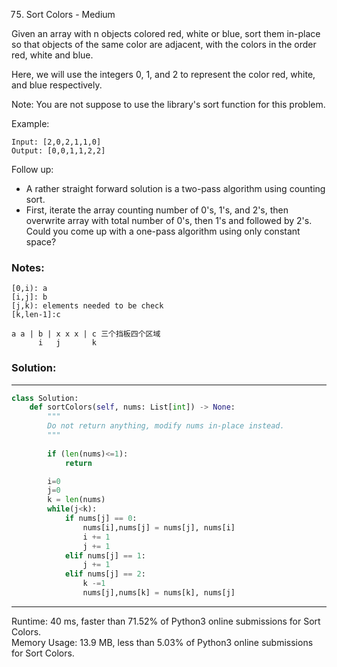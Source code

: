 75. Sort Colors - Medium

Given an array with n objects colored red, white or blue, sort them in-place so that objects of the same color are adjacent, with the colors in the order red, white and blue.

Here, we will use the integers 0, 1, and 2 to represent the color red, white, and blue respectively.

Note: You are not suppose to use the library's sort function for this problem.

Example:
```
Input: [2,0,2,1,1,0]
Output: [0,0,1,1,2,2]
```
Follow up:

- A rather straight forward solution is a two-pass algorithm using counting sort.  
- First, iterate the array counting number of 0's, 1's, and 2's, then overwrite array with total number of 0's, then 1's and followed by 2's.
  Could you come up with a one-pass algorithm using only constant space? 

### Notes:

```
[0,i): a
[i,j]: b
[j,k): elements needed to be check
[k,len-1]:c
```
```
a a | b | x x x | c 三个挡板四个区域
      i   j       k     
```
### Solution:

---
```python
class Solution:
    def sortColors(self, nums: List[int]) -> None:
        """
        Do not return anything, modify nums in-place instead.
        """
        
        if (len(nums)<=1):
            return

        i=0
        j=0
        k = len(nums)
        while(j<k):
            if nums[j] == 0:
                nums[i],nums[j] = nums[j], nums[i]
                i += 1
                j += 1
            elif nums[j] == 1:
                j += 1
            elif nums[j] == 2:
                k -=1
                nums[j],nums[k] = nums[k], nums[j]

```

---


Runtime: 40 ms, faster than 71.52% of Python3 online submissions for Sort Colors.  
Memory Usage: 13.9 MB, less than 5.03% of Python3 online submissions for Sort Colors.
